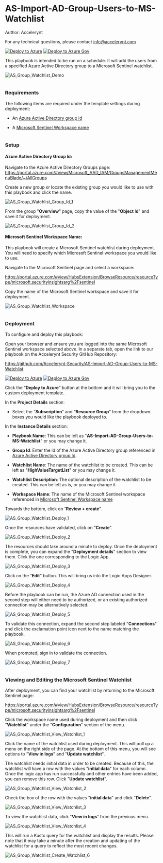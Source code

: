 # AS-Import-AD-Group-Users-to-MS-Watchlist

Author: Accelerynt

For any technical questions, please contact info@accelerynt.com  

[![Deploy to Azure](https://aka.ms/deploytoazurebutton)](https://portal.azure.com/#create/Microsoft.Template/uri/https%3A%2F%2Fraw.githubusercontent.com%2FAccelerynt-Security%2FAS-Import-AD-Group-Users-to-MS-Watchlist%2Fmain%2Fazuredeploy.json)
[![Deploy to Azure Gov](https://aka.ms/deploytoazuregovbutton)](https://portal.azure.us/#create/Microsoft.Template/uri/https%3A%2F%2Fraw.githubusercontent.com%2FAccelerynt-Security%2FAS-Import-AD-Group-Users-to-MS-Watchlist%2Fmain%2Fazuredeploy.json)       

This playbook is intended to be run on a schedule. It will add the users from a specified Azure Active Directory group to a Microsoft Sentinel watchlist.

![AS_Group_Watchlist_Demo](Images/AS_Group_Watchlist_Demo.png)

#
### Requirements

The following items are required under the template settings during deployment: 

* An [Azure Active Directory group Id](https://github.com/Accelerynt-Security/AS-Import-AD-Group-Users-to-MS-Watchlist#azure-active-directory-group-id)

* A [Microsoft Sentinel Workspace name](https://github.com/Accelerynt-Security/AS-Import-AD-Group-Users-to-MS-Watchlist#microsoft-sentinel-workspace-name)

# 
### Setup

#### Azure Active Directory Group Id:

Navigate to the Azure Active Directory Groups page: 
https://portal.azure.com/#view/Microsoft_AAD_IAM/GroupsManagementMenuBlade/~/AllGroups

Create a new group or locate the existing group you would like to use with this playbook and click the name.

![AS_Group_Watchlist_Group_Id_1](Images/AS_Group_Watchlist_Group_Id_1.png)

From the group "**Overview**" page, copy the value of the "**Object Id**" and save it for deployment.

![AS_Group_Watchlist_Group_Id_2](Images/AS_Group_Watchlist_Group_Id_2.png)

#### Microsoft Sentinel Workspace Name:

This playbook will create a Microsoft Sentinel watchlist during deployment. You will need to specify which Microsoft Sentinel workspace you would like to use. 

Navigate to the Microsoft Sentinel page and select a workspace:

https://portal.azure.com/#view/HubsExtension/BrowseResource/resourceType/microsoft.securityinsightsarg%2Fsentinel

Copy the name of the Microsoft Sentinel workspace and save it for deployment.

![AS_Group_Watchlist_Workspace](Images/AS_Group_Watchlist_Workspace.png)

#
### Deployment                                                                                                         
                                                                                                        
To configure and deploy this playbook:
 
Open your browser and ensure you are logged into the same Microsoft Sentinel workspace selected above. In a separate tab, open the link to our playbook on the Accelerynt Security GitHub Repository:

https://github.com/Accelerynt-Security/AS-Import-AD-Group-Users-to-MS-Watchlist

[![Deploy to Azure](https://aka.ms/deploytoazurebutton)](https://portal.azure.com/#create/Microsoft.Template/uri/https%3A%2F%2Fraw.githubusercontent.com%2FAccelerynt-Security%2FAS-Import-AD-Group-Users-to-MS-Watchlist%2Fmain%2Fazuredeploy.json)
[![Deploy to Azure Gov](https://aka.ms/deploytoazuregovbutton)](https://portal.azure.us/#create/Microsoft.Template/uri/https%3A%2F%2Fraw.githubusercontent.com%2FAccelerynt-Security%2FAS-Import-AD-Group-Users-to-MS-Watchlist%2Fmain%2Fazuredeploy.json)                                             

Click the “**Deploy to Azure**” button at the bottom and it will bring you to the custom deployment template.

In the **Project Details** section:

* Select the “**Subscription**” and “**Resource Group**” from the dropdown boxes you would like the playbook deployed to.  

In the **Instance Details** section:   

* **Playbook Name**: This can be left as "**AS-Import-AD-Group-Users-to-MS-Watchlist**" or you may change it.  

* **Group Id**: Enter the Id of the Azure Active Directory group referenced in [Azure Active Directory group Id](https://github.com/Accelerynt-Security/AS-Import-AD-Group-Users-to-MS-Watchlist#azure-active-directory-group-id).

* **Watchlist Name**: The name of the watchlist to be created. This can be left as "**HighValueTargetList**" or you may change it.

* **Watchlist Description**: The optional description of the watchlist to be created. This can be left as is, or you may change it.

* **Workspace Name**: The name of the Microsoft Sentinel workspace referenced in [Microsoft Sentinel Workspace name](https://github.com/Accelerynt-Security/AS-Import-AD-Group-Users-to-MS-Watchlist#microsoft-sentinel-workspace-name)

Towards the bottom, click on “**Review + create**”. 

![AS_Group_Watchlist_Deploy_1](Images/AS_Group_Watchlist_Deploy_1.png)

Once the resources have validated, click on "**Create**".

![AS_Group_Watchlist_Deploy_2](Images/AS_Group_Watchlist_Deploy_2.png)

The resources should take around a minute to deploy. Once the deployment is complete, you can expand the "**Deployment details**" section to view them.
Click the one corresponding to the Logic App.

![AS_Group_Watchlist_Deploy_3](Images/AS_Group_Watchlist_Deploy_3.png)

Click on the “**Edit**” button. This will bring us into the Logic Apps Designer.

![AS_Group_Watchlist_Deploy_4](Images/AS_Group_Watchlist_Deploy_4.png)

Before the playbook can be run, the Azure AD connection used in the second step will either need to be authorized, or an existing authorized connection may be alternatively selected.  

![AS_Group_Watchlist_Deploy_5](Images/AS_Group_Watchlist_Deploy_5.png)

To validate this connection, expand the second step labeled "**Connections**" and click the exclamation point icon next to the name matching the playbook.
                                                                                                
![AS_Group_Watchlist_Deploy_6](Images/AS_Group_Watchlist_Deploy_6.png)

When prompted, sign in to validate the connection.                                                                                                
                                                                                                
![AS_Group_Watchlist_Deploy_7](Images/AS_Group_Watchlist_Deploy_7.png)

# 
### Viewing and Editing the Microsoft Sentinel Watchlist

After deployment, you can find your watchlist by returning to the Microsoft Sentinel page:

https://portal.azure.com/#view/HubsExtension/BrowseResource/resourceType/microsoft.securityinsightsarg%2Fsentinel

Click the workspace name used during deployment and then click "**Watchlist**" under the "**Configuration**" section of the menu.

![AS_Group_Watchlist_View_Watchlist_1](Images/AS_Group_Watchlist_View_Watchlist_1.png)

Click the name of the watchlist used during deployment. This will pull up a menu on the right side of the page. At the bottom of this menu, you will see options to "**View in logs**" and "**Update watchlist**".

The watchlist needs initial data in order to be created. Because of this, the watchlist will have a row with the values "**initial data**" for each column. Once the logic app has run successfully and other entries have been added, you can remove this row. Click "**Update watchlist**".

![AS_Group_Watchlist_View_Watchlist_2](Images/AS_Group_Watchlist_View_Watchlist_2.png)

Check the box of the row with the values "**initial data**" and click "**Delete**".

![AS_Group_Watchlist_View_Watchlist_3](Images/AS_Group_Watchlist_View_Watchlist_3.png)

To view the watchlist data, click "**View in logs**" from the previous menu.

![AS_Group_Watchlist_View_Watchlist_4](Images/AS_Group_Watchlist_View_Watchlist_4.png)

This will run a Kusto query for the watchlist and display the results. Please note that it may take a minute after the creation and updating of the watchlist for a query to reflect the most recent changes.

![AS_Group_Watchlist_Create_Watchlist_6](Images/AS_Group_Watchlist_Create_Watchlist_6.png)
